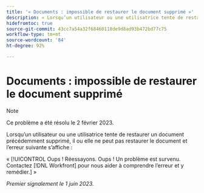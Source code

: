 ```yaml
---
title: '« Documents : impossible de restaurer le document supprimé »'
description: « Lorsqu’un utilisateur ou une utilisatrice tente de restaurer un document précédemment supprimé, il ou elle ne peut pas restaurer le document et l’erreur Oups s’affiche. »
hidefromtoc: true
source-git-commit: 43cc7a54a32f68460118de9d8ad93b472bd77c75
workflow-type: tm+mt
source-wordcount: '84'
ht-degree: 92%

---
```



# Documents : impossible de restaurer le document supprimé

>[!NOTE]
>
>Ce problème a été résolu le 2 février 2023.

<!-- On WF and WFP TOCs-->

Lorsqu’un utilisateur ou une utilisatrice tente de restaurer un document précédemment supprimé, il ou elle ne peut pas restaurer le document et l’erreur suivante s’affiche :

« [!UICONTROL Oups ! Réessayons. Oups ! Un problème est survenu. Contactez [!DNL Workfront] pour nous aider à comprendre l’erreur et y remédier.] »

_Premier signalement le 1 juin 2023._

